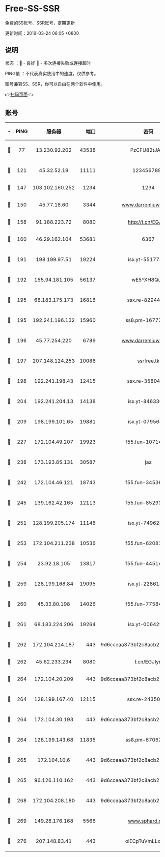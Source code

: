 # Free-SS-SSR

免费的SS账号、SSR账号，定期更新

更新时间：2019-03-24 06:05 +0800

## 说明

状态     ：🙂 - 良好 🙁 - 多次连接失败或连接超时

PING值   ：不代表真实使用中的速度，仅供参考。

账号兼容SS、SSR，你可以自由在两个软件中使用。

👉[扫码页面](https://liesauer.github.io/Free-SS-SSR/)👈

## 账号

|-|PING|服务器|端口|密码|加密方式|区域|
|:----:|:----:|:-----:|-----:|:----:|:----:|:----:|
|🙂|77|13.230.92.202|43538|PzCFU82tJAdZ|aes-256-cfb|JP|
|🙂|121|45.32.52.19|11111|1234567890|aes-256-cfb|JP|
|🙂|147|103.102.160.252|1234|1234|rc4-md5|JP|
|🙂|150|45.77.18.60|3344|www.darrenliuwei.com|aes-256-cfb|JP|
|🙂|158|91.188.223.72|8080|http://t.cn/EGJIyrl|rc4-md5|RU|
|🙂|160|46.29.162.104|53681|6367|aes-128-ctr|RU|
|🙂|191|198.199.97.51|19224|isx.yt-55177306|aes-256-cfb|US|
|🙂|192|155.94.181.105|56137|wE5^XH8Quw|aes-256-cfb|US|
|🙂|195|68.183.175.173|16816|ssx.re-82944807|aes-256-cfb|US|
|🙂|195|192.241.196.132|15960|ss8.pm-16773447|aes-256-cfb|US|
|🙂|196|45.77.254.220|6789|www.darrenliuwei.com|aes-256-cfb|SG|
|🙂|197|207.148.124.253|10086|ssrfree.tk|aes-256-cfb|SG|
|🙂|198|192.241.198.43|12415|ssx.re-35804966|aes-256-cfb|US|
|🙂|204|192.241.204.13|14138|isx.yt-84633628|aes-256-cfb|US|
|🙂|209|198.199.101.65|19881|isx.yt-07956810|aes-256-cfb|US|
|🙂|227|172.104.49.207|19923|f55.fun-10714091|aes-256-cfb|SG|
|🙂|238|173.193.85.131|30587|jaz|aes-256-cfb|US|
|🙂|242|172.104.46.121|18743|f55.fun-34536533|aes-256-cfb|SG|
|🙂|245|139.162.42.165|12113|f55.fun-85293047|aes-256-cfb|SG|
|🙂|251|128.199.205.174|11148|isx.yt-74962394|aes-256-cfb|SG|
|🙂|253|172.104.211.238|10536|f55.fun-62081235|aes-256-cfb|US|
|🙂|254|23.92.18.105|13817|f55.fun-44514106|aes-256-cfb|US|
|🙂|259|128.199.168.84|19095|isx.yt-22861351|aes-256-cfb|SG|
|🙂|260|45.33.80.198|14026|f55.fun-77584907|aes-256-cfb|US|
|🙂|261|68.183.224.206|19264|isx.yt-00642976|aes-256-cfb|SG|
|🙂|262|172.104.214.187|443|9d6cceaa373bf2c8acb22e60b6a58be6|aes-256-cfb|US|
|🙂|262|45.62.233.234|8080|t.cn/EGJIyrl|rc4-md5|CA|
|🙂|264|172.104.20.209|443|9d6cceaa373bf2c8acb22e60b6a58be6|aes-256-cfb|US|
|🙂|264|128.199.167.40|12115|ssx.re-24350991|aes-256-cfb|SG|
|🙂|264|172.104.30.193|443|9d6cceaa373bf2c8acb22e60b6a58be6|aes-256-cfb|US|
|🙂|264|128.199.143.68|11835|ss8.pm-67067139|aes-256-cfb|SG|
|🙂|265|172.104.10.6|443|9d6cceaa373bf2c8acb22e60b6a58be6|aes-256-cfb|US|
|🙂|265|96.126.110.162|443|9d6cceaa373bf2c8acb22e60b6a58be6|aes-256-cfb|US|
|🙂|268|172.104.208.180|443|9d6cceaa373bf2c8acb22e60b6a58be6|aes-256-cfb|US|
|🙂|269|149.28.176.168|5566|www.sphard.com|aes-256-cfb|AU|
|🙂|276|207.148.83.41|443|oiECpTuVmLLxk4Ts|aes-256-cfb|AU|

